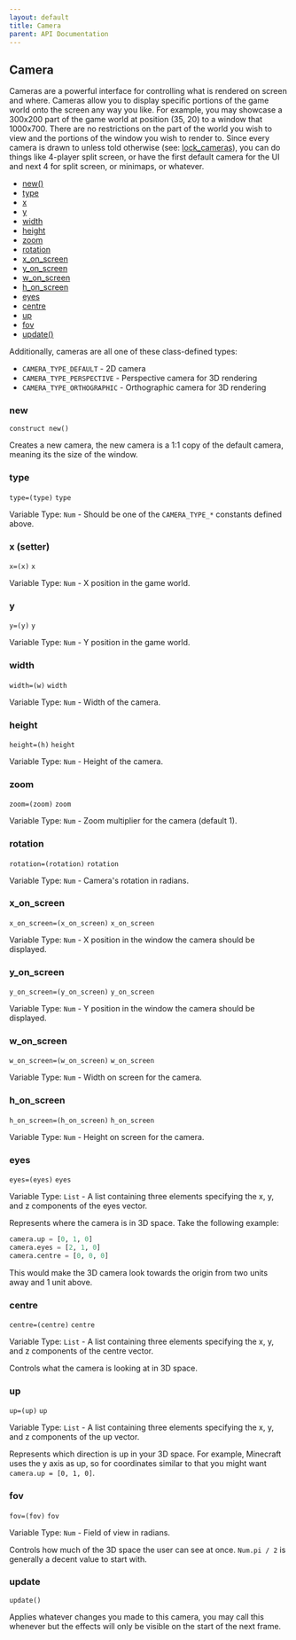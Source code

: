 ```yaml
---
layout: default
title: Camera
parent: API Documentation
---
```


## Camera
Cameras are a powerful interface for controlling what is rendered on screen and where.
Cameras allow you to display specific portions of the game world onto the screen any
way you like. For example, you may showcase a 300x200 part of the game world at position
(35, 20) to a window that 1000x700. There are no restrictions on the part of the world
you wish to view and the portions of the window you wish to render to. Since every camera
is drawn to unless told otherwise (see: [lock_cameras](Renderer#lock_cameras)), you can
do things like 4-player split screen, or have the first default camera for the UI and next
4 for split screen, or minimaps, or whatever.

 + [new()](#new)
 + [type](#type)
 + [x](#x)
 + [y](#y)
 + [width](#width)
 + [height](#height)
 + [zoom](#zoom)
 + [rotation](#rotation)
 + [x_on_screen](#x_on_screen)
 + [y_on_screen](#y_on_screen)
 + [w_on_screen](#w_on_screen)
 + [h_on_screen](#h_on_screen)
 + [eyes](#eyes)
 + [centre](#centre)
 + [up](#up)
 + [fov](#fov)
 + [update()](#update)

Additionally, cameras are all one of these class-defined types:

 + `CAMERA_TYPE_DEFAULT` - 2D camera
 + `CAMERA_TYPE_PERSPECTIVE` - Perspective camera for 3D rendering
 + `CAMERA_TYPE_ORTHOGRAPHIC` - Orthographic camera for 3D rendering

### new
`construct new()`

Creates a new camera, the new camera is a 1:1 copy of the default camera, meaning its the size
of the window.

### type
`type=(type)` `type`

Variable Type: `Num` - Should be one of the `CAMERA_TYPE_*` constants defined above.

### x (setter)
`x=(x)` `x`

Variable Type: `Num` - X position in the game world.

### y
`y=(y)` `y`

Variable Type: `Num` - Y position in the game world.

### width
`width=(w)` `width`

Variable Type: `Num` - Width of the camera.

### height
`height=(h)` `height`

Variable Type: `Num` - Height of the camera.

### zoom
`zoom=(zoom)` `zoom`

Variable Type: `Num` - Zoom multiplier for the camera (default 1).

### rotation
`rotation=(rotation)` `rotation`

Variable Type: `Num` - Camera's rotation in radians.

### x_on_screen
`x_on_screen=(x_on_screen)` `x_on_screen`

Variable Type: `Num` - X position in the window the camera should be displayed.

### y_on_screen
`y_on_screen=(y_on_screen)` `y_on_screen`

Variable Type: `Num` - Y position in the window the camera should be displayed.

### w_on_screen
`w_on_screen=(w_on_screen)` `w_on_screen`

Variable Type: `Num` - Width on screen for the camera.

### h_on_screen
`h_on_screen=(h_on_screen)` `h_on_screen`

Variable Type: `Num` - Height on screen for the camera.

### eyes
`eyes=(eyes)` `eyes`

Variable Type: `List` - A list containing three elements specifying the x, y, and z components of the eyes vector.

Represents where the camera is in 3D space. Take the following example:

```python
camera.up = [0, 1, 0]
camera.eyes = [2, 1, 0]
camera.centre = [0, 0, 0]
```

This would make the 3D camera look towards the origin from two units away and 1 unit
above.

### centre
`centre=(centre)` `centre`

Variable Type: `List` - A list containing three elements specifying the x, y, and z components of the centre vector.

Controls what the camera is looking at in 3D space.

### up
`up=(up)` `up`

Variable Type: `List` - A list containing three elements specifying the x, y, and z components of the up vector.

Represents which direction is up in your 3D space. For example, Minecraft uses the y
axis as up, so for coordinates similar to that you might want `camera.up = [0, 1, 0]`.

### fov
`fov=(fov)` `fov`

Variable Type: `Num` - Field of view in radians.

Controls how much of the 3D space the user can see at once. `Num.pi / 2` is generally
a decent value to start with.

### update
`update()`

Applies whatever changes you made to this camera, you may call this whenever but the effects
will only be visible on the start of the next frame.

